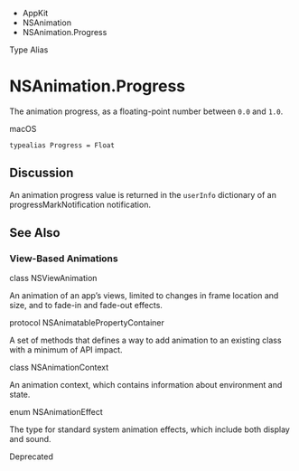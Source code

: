 

- AppKit
- NSAnimation
-  NSAnimation.Progress 

Type Alias

# NSAnimation.Progress

The animation progress, as a floating-point number between `0.0` and `1.0`.

macOS

``` source
typealias Progress = Float
```

## Discussion

An animation progress value is returned in the `userInfo` dictionary of an progressMarkNotification notification.

## See Also

### View-Based Animations

class NSViewAnimation

An animation of an app’s views, limited to changes in frame location and size, and to fade-in and fade-out effects.

protocol NSAnimatablePropertyContainer

A set of methods that defines a way to add animation to an existing class with a minimum of API impact.

class NSAnimationContext

An animation context, which contains information about environment and state.

enum NSAnimationEffect

The type for standard system animation effects, which include both display and sound.

Deprecated

